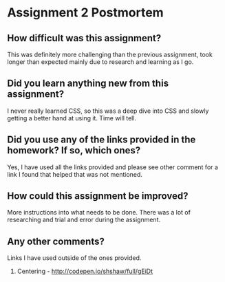 # Assignment 2 Postmortem

## How difficult was this assignment?

This was definitely more challenging than the previous assignment, took longer than expected mainly due to research and learning as I go.

## Did you learn anything new from this assignment?

I never really learned CSS, so this was a deep dive into CSS and slowly getting a better hand at using it. Time will tell.

## Did you use any of the links provided in the homework? If so, which ones?

Yes, I have used all the links provided and please see other comment for a link I found that helped that was not mentioned. 

## How could this assignment be improved?

More instructions into what needs to be done. There was a lot of researching and trial and error during the assignment. 

## Any other comments?

Links I have used outside of the ones provided.

1) Centering - http://codepen.io/shshaw/full/gEiDt 